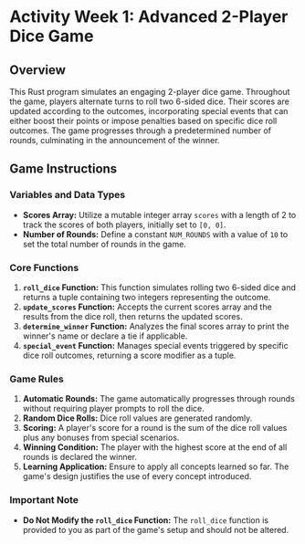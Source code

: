 # Activity Week 1: Advanced 2-Player Dice Game

## Overview

This Rust program simulates an engaging 2-player dice game. Throughout the game, players alternate turns to roll two 6-sided dice. Their scores are updated according to the outcomes, incorporating special events that can either boost their points or impose penalties based on specific dice roll outcomes. The game progresses through a predetermined number of rounds, culminating in the announcement of the winner.

## Game Instructions

### Variables and Data Types

- **Scores Array:** Utilize a mutable integer array `scores` with a length of 2 to track the scores of both players, initially set to `[0, 0]`.
- **Number of Rounds:** Define a constant `NUM_ROUNDS` with a value of `10` to set the total number of rounds in the game.

### Core Functions

1. **`roll_dice` Function:** This function simulates rolling two 6-sided dice and returns a tuple containing two integers representing the outcome.
2. **`update_scores` Function:** Accepts the current scores array and the results from the dice roll, then returns the updated scores.
3. **`determine_winner` Function:** Analyzes the final scores array to print the winner's name or declare a tie if applicable.
4. **`special_event` Function:** Manages special events triggered by specific dice roll outcomes, returning a score modifier as a tuple.

### Game Rules

1. **Automatic Rounds:** The game automatically progresses through rounds without requiring player prompts to roll the dice.
2. **Random Dice Rolls:** Dice roll values are generated randomly.
3. **Scoring:** A player's score for a round is the sum of the dice roll values plus any bonuses from special scenarios.
4. **Winning Condition:** The player with the highest score at the end of all rounds is declared the winner.
5. **Learning Application:** Ensure to apply all concepts learned so far. The game's design justifies the use of every concept introduced.

### Important Note

- **Do Not Modify the `roll_dice` Function:** The `roll_dice` function is provided to you as part of the game's setup and should not be altered.
